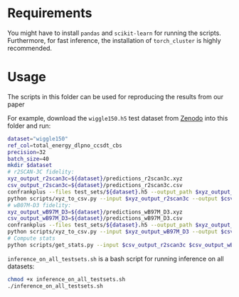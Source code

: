 # Requirements

You might have to install `pandas` and `scikit-learn` for running the scripts. Furthermore, for fast inference, the
installation of `torch_cluster` is highly recommended.

# Usage

The scripts in this folder can be used for reproducing the results from our paper

For example, download the `wiggle150.h5` test dataset from [Zenodo](https://zenodo.org/records/15465665) into this
folder and run:

```bash
dataset="wiggle150"
ref_col=total_energy_dlpno_ccsdt_cbs
precision=32
batch_size=40
mkdir $dataset
# r2SCAN-3C fidelity:
xyz_output_r2scan3c=${dataset}/predictions_r2scan3c.xyz
csv_output_r2scan3c=${dataset}/predictions_r2scan3c.csv
confrankplus --files test_sets/${dataset}.h5 --output_path $xyz_output_r2scan3c --precision $precision --fidelity r2SCAN-3c --write_additional_energies True --batch_size $batch_size
python scripts/xyz_to_csv.py --input $xyz_output_r2scan3c --output $csv_output_r2scan3c
# wB07M-D3 fidelity:
xyz_output_wB97M_D3=${dataset}/predictions_wB97M_D3.xyz
csv_output_wB97M_D3=${dataset}/predictions_wB97M_D3.csv
confrankplus --files test_sets/${dataset}.h5 --output_path $xyz_output_wB97M_D3 --precision $precision --fidelity wB97M-D3 --write_additional_energies True --batch_size $batch_size
python scripts/xyz_to_csv.py --input $xyz_output_wB97M_D3 --output $csv_output_wB97M_D3
# Compute stats 
python scripts/get_stats.py --input $csv_output_r2scan3c $csv_output_wB97M_D3 --output_dir $dataset --ref_col $ref_col
```

`inference_on_all_testsets.sh` is a bash script for running inference on all datasets:

```bash
chmod +x inference_on_all_testsets.sh
./inference_on_all_testsets.sh
```
